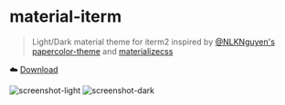 # material-iterm

> Light/Dark material theme for iterm2 inspired by [@NLKNguyen's](https://github.com/NLKNguyen) [papercolor-theme](https://github.com/NLKNguyen/papercolor-theme) and [materializecss](http://materializecss.com/)

:cloud: [Download](https://cdn.rawgit.com/stoeffel/material-iterm/master/papercolor.itermcolors)

![screenshot-light](https://cdn.rawgit.com/stoeffel/material-iterm/master/screenshot.png)
![screenshot-dark](https://cdn.rawgit.com/stoeffel/material-iterm/master/screenshot-dark.png)
